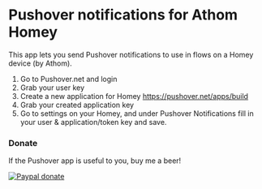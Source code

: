 # Pushover notifications for Athom Homey

This app lets you send Pushover notifications to use in flows on a Homey device (by Athom).

1. Go to Pushover.net and login
2. Grab your user key
3. Create a new application for Homey https://pushover.net/apps/build
4. Grab your created application key
5. Go to settings on your Homey, and under Pushover Notifications fill in your user & application/token key and save.

### Donate
If the Pushover app is useful to you, buy me a beer!

[![Paypal donate][pp-donate-image]][pp-donate-link]

[pp-donate-link]: https://www.paypal.com/cgi-bin/webscr?cmd=_donations&business=D8RA9P824YZ62&lc=NL&item_name=Pushover%2dHomey&currency_code=EUR&bn=PP%2dDonationsBF%3abtn_donateCC_LG%2egif%3aNonHosted
[pp-donate-image]: https://www.paypalobjects.com/en_US/i/btn/btn_donateCC_LG.gif
